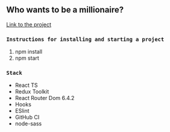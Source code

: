 ## Who wants to be a millionaire?

[Link to the project](https://ilya1122.github.io/millionaire-game-react-app/)

### `Instructions for installing and starting a project`

1. npm install
2. npm start

### `Stack`

* React TS
* Redux Toolkit
* React Router Dom 6.4.2
* Hooks
* ESlint
* GitHub CI
* node-sass
